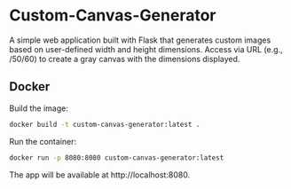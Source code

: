 # Custom-Canvas-Generator
A simple web application built with Flask that generates custom images based on user-defined width and height dimensions. Access via URL (e.g., /50/60) to create a gray canvas with the dimensions displayed.

## Docker

Build the image:

```bash
docker build -t custom-canvas-generator:latest .
```

Run the container:

```bash
docker run -p 8080:8080 custom-canvas-generator:latest
```

The app will be available at http://localhost:8080.
